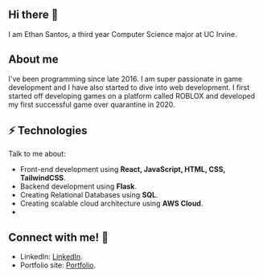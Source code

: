 ## Hi there 👋
I am Ethan Santos, a third year Computer Science major at UC Irvine.

## About me
I've been programming since late 2016. I am super passionate in game development and I have also started to dive into web development. I first started off developing games on a platform called ROBLOX and developed my first successful game over quarantine in 2020.

## ⚡ Technologies
Talk to me about:
- Front-end development using **React, JavaScript, HTML, CSS, TailwindCSS**.
- Backend development using **Flask**.
- Creating Relational Databases using **SQL**.
- Creating scalable cloud architecture using **AWS Cloud**.
- 
## Connect with me! 🤔
- LinkedIn: [LinkedIn](https://www.linkedin.com/in/ethanmadeit/).
- Portfolio site: [Portfolio](https://ethansantos.github.io/).
